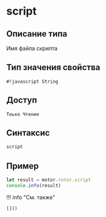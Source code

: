 # script

## Описание типа
Имя файла скрипта

## Тип значения свойства
`#!javascript String`

## Доступ
`Тоько Чтение`

## Синтаксис
```javascript
script
```

## Пример
```javascript linenums="1"
let result = motor.rotor.script
console.info(result)
```

!!! info "См. также"

    []()

